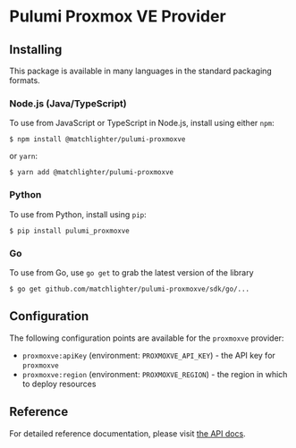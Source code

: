 # Pulumi Proxmox VE Provider

## Installing

This package is available in many languages in the standard packaging formats.

### Node.js (Java/TypeScript)

To use from JavaScript or TypeScript in Node.js, install using either `npm`:

    $ npm install @matchlighter/pulumi-proxmoxve

or `yarn`:

    $ yarn add @matchlighter/pulumi-proxmoxve

### Python

To use from Python, install using `pip`:

    $ pip install pulumi_proxmoxve

### Go

To use from Go, use `go get` to grab the latest version of the library

    $ go get github.com/matchlighter/pulumi-proxmoxve/sdk/go/...

## Configuration

The following configuration points are available for the `proxmoxve` provider:

- `proxmoxve:apiKey` (environment: `PROXMOXVE_API_KEY`) - the API key for `proxmoxve`
- `proxmoxve:region` (environment: `PROXMOXVE_REGION`) - the region in which to deploy resources

## Reference

For detailed reference documentation, please visit [the API docs][1].


[1]: https://www.pulumi.com/docs/reference/pkg/x/

